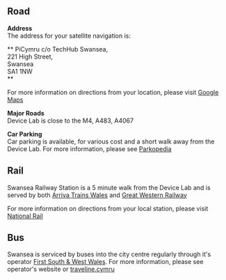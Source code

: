 ## Road
**Address**  
The address for your satellite navigation is:

**
PiCymru c/o TechHub Swansea,  
221 High Street,  
Swansea  
SA1 1NW  
**

For more information on directions from your location, please visit [Google Maps](https://www.google.co.uk/maps/place/TechHub+Cafe/@51.6233255,-3.942461,18z/data=!3m1!4b1!4m5!3m4!1s0x486ef549852c1b01:0x39c3d14aa4856e09!8m2!3d51.6233255!4d-3.9413667?hl=en)

**Major Roads**  
Device Lab is close to the M4, A483, A4067

**Car Parking**  
Car parking is available, for various cost and a short walk away from the Device Lab. For more information, please see [Parkopedia](http://en.parkopedia.co.uk/parking/locations/techhub_cafe_kings_lane_swansea_united_kingdom_gcjjwm9zxmr)

## Rail
Swansea Railway Station is a 5 minute walk from the Device Lab and is served by both [Arriva Trains Wales](http://www.arrivatrains.wales) and [Great Western Railway](http://gwr.com)

For more information on directions from your local station, please visit [National Rail](http://www.nationalrail.co.uk)

## Bus
Swansea is serviced by buses into the city centre regularly through it's operator [First South & West Wales](https://www.firstgroup.com/south-west-wales). For more information, please see operator's website or [traveline.cymru](https://www.traveline.cymru/)